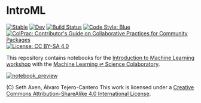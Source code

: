# IntroML

[![Stable](https://img.shields.io/badge/docs-stable-blue.svg)](https://mlcolab.github.io/IntroML.jl/stable)
[![Dev](https://img.shields.io/badge/docs-dev-blue.svg)](https://mlcolab.github.io/IntroML.jl/dev)
[![Build Status](https://github.com/mlcolab/IntroML.jl/actions/workflows/CI.yml/badge.svg?branch=main)](https://github.com/mlcolab/IntroML.jl/actions/workflows/CI.yml?query=branch%3Amain)
[![Code Style: Blue](https://img.shields.io/badge/code%20style-blue-4495d1.svg)](https://github.com/invenia/BlueStyle)
[![ColPrac: Contributor's Guide on Collaborative Practices for Community Packages](https://img.shields.io/badge/ColPrac-Contributor's%20Guide-blueviolet)](https://github.com/SciML/ColPrac)
 [![License: CC BY-SA 4.0](https://img.shields.io/badge/License-CC%20BY--SA%204.0-lightgrey.svg)](http://creativecommons.org/licenses/by-sa/4.0/)
 
This repository contains notebooks for the [Introduction to Machine Learning workshop](https://mlcolab.org/resources/introml-july-2022-workshop-materials) with the [Machine Learning ⇌ Science Colaboratory](https://mlcolab.org).

[![notebook_preview](https://user-images.githubusercontent.com/8673634/161941600-b1c31af3-df9b-4481-bb6f-1e25a4f849d2.gif)](https://mlcolab.github.io/IntroML.jl/dev/supervised_learning.html)

(C) Seth Axen, Álvaro Tejero-Cantero
This work is licensed under a [Creative Commons Attribution-ShareAlike 4.0
International License](http://creativecommons.org/licenses/by-sa/4.0/).
